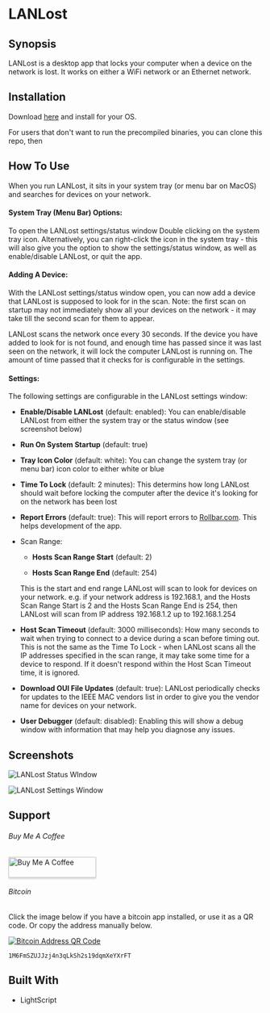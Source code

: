 # LANLost

## Synopsis

LANLost is a desktop app that locks your computer when a device on the network is lost. It works on either a WiFi network or an Ethernet network.

## Installation

Download [here](https://github.com/Darkle/LANLost/releases) and install for your OS.

For users that don't want to run the precompiled binaries, you can clone this repo, then

## How To Use

When you run LANLost, it sits in your system tray (or menu bar on MacOS) and searches for devices on your network. 

#### System Tray (Menu Bar) Options:

To open the LANLost settings/status window Double clicking on the system tray icon. Alternatively, you can right-click the icon in the system tray - this will also give you the option to show the settings/status window, as well as enable/disable LANLost, or quit the app.

#### Adding A Device:

With the LANLost settings/status window open, you can now add a device that LANLost is supposed to look for in the scan. Note: the first scan on startup may not immediately show all your devices on the network - it may take till the second scan for them to appear.

LANLost scans the network once every 30 seconds. If the device you have added to look for is not found, and enough time has passed since it was last seen on the network, it will lock the computer LANLost is running on. The amount of time passed that it checks for is configurable in the settings.

#### Settings:

The following settings are configurable in the LANLost settings window:

- **Enable/Disable LANLost** (default: enabled): You can enable/disable LANLost from either the system tray or the status window (see screenshot below)

- **Run On System Startup** (default: true)

- **Tray Icon Color** (default: white): You can change the system tray (or menu bar) icon color to either white or blue

- **Time To Lock** (default: 2 minutes): This determins how long LANLost should wait before locking the computer after the device it's looking for on the network has been lost

- **Report Errors** (default: true): This will report errors to [Rollbar.com](https://rollbar.com). This helps development of the app.  

- Scan Range:

  - **Hosts Scan Range Start** (default: 2)

  - **Hosts Scan Range End** (default: 254)

  This is the start and end range LANLost will scan to look for devices on your network. e.g. if your network address is 192.168.1, and the Hosts Scan Range Start is 2 and the Hosts Scan Range End is 254, then LANLost will scan from IP address 192.168.1.2 up to 192.168.1.254

- **Host Scan Timeout** (default: 3000 milliseconds): How many seconds to wait when trying to connect to a device during a scan before timing out. This is not the same as the Time To Lock - when LANLost scans all the IP addresses specified in the scan range, it may take some time for a device to respond. If it doesn't respond within the Host Scan Timeout time, it is ignored.

- **Download OUI File Updates** (default: true): LANLost periodically checks for updates to the IEEE MAC vendors list in order to give you the vendor name for devices on your network.

- **User Debugger** (default: disabled): Enabling this will show a debug window with information that may help you diagnose any issues.

## Screenshots

![LANLost Status WIndow](https://github.com/Darkle/LANLost/raw/master/resources/readmeMedia/LANLost-Settings-Status.png)

![LANLost Settings Window](https://github.com/Darkle/LANLost/raw/master/resources/readmeMedia/LANLost-Settings.png)

## Support

###### Buy Me A Coffee

<a href="https://www.buymeacoffee.com/2yhzJxd4B" target="_blank"><img src="https://www.buymeacoffee.com/assets/img/custom_images/orange_img.png?" alt="Buy Me A Coffee" style="height: 41px !important;width: 174px !important;box-shadow: 0px 3px 2px 0px rgba(190, 190, 190, 0.5) !important;-webkit-box-shadow: 0px 3px 2px 0px rgba(190, 190, 190, 0.5) !important;" ></a>

###### Bitcoin

Click the image below if you have a bitcoin app installed, or use it as a QR code. Or copy the address manually below.

[![Bitcoin Address QR Code](https://github.com/Darkle/LANLost/raw/master/resources/readmeMedia/Bitcoin-QR-Code.png)](bitcoin:1M6FmSZUJJzj4n3qLkSh2s19dqmXeYXrFT)

`1M6FmSZUJJzj4n3qLkSh2s19dqmXeYXrFT`
    


## Built With

- LightScript
